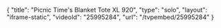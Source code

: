 {
    "title": "Picnic Time's Blanket Tote XL 920",
    "type": "solo",
    "layout": "iframe-static",
    "videoId": "25995284",
    "url": "\/tvpembed\/25995284"
}